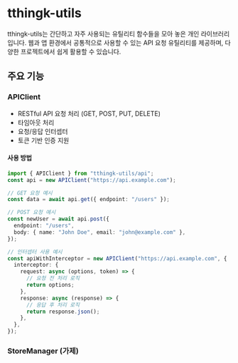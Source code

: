 # tthingk-utils

tthingk-utils는 간단하고 자주 사용되는 유틸리티 함수들을 모아 놓은 개인 라이브러리입니다. 웹과 앱 환경에서 공통적으로 사용할 수 있는 API 요청 유틸리티를 제공하며, 다양한 프로젝트에서 쉽게 활용할 수 있습니다.

## 주요 기능

### APIClient

- RESTful API 요청 처리 (GET, POST, PUT, DELETE)
- 타임아웃 처리
- 요청/응답 인터셉터
- 토큰 기반 인증 지원

#### 사용 방법

```ts
import { APIClient } from "tthingk-utils/api";
const api = new APIClient("https://api.example.com");

// GET 요청 예시
const data = await api.get({ endpoint: "/users" });

// POST 요청 예시
const newUser = await api.post({
  endpoint: "/users",
  body: { name: "John Doe", email: "john@example.com" },
});

// 인터셉터 사용 예시
const apiWithInterceptor = new APIClient("https://api.example.com", {
  interceptor: {
    request: async (options, token) => {
      // 요청 전 처리 로직
      return options;
    },
    response: async (response) => {
      // 응답 후 처리 로직
      return response.json();
    },
  },
});
```

### StoreManager (가제)
